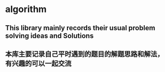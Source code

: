 # algorithm


## This library mainly records their usual problem solving ideas and Solutions

## 本库主要记录自己平时遇到的题目的解题思路和解法，有兴趣的可以一起交流